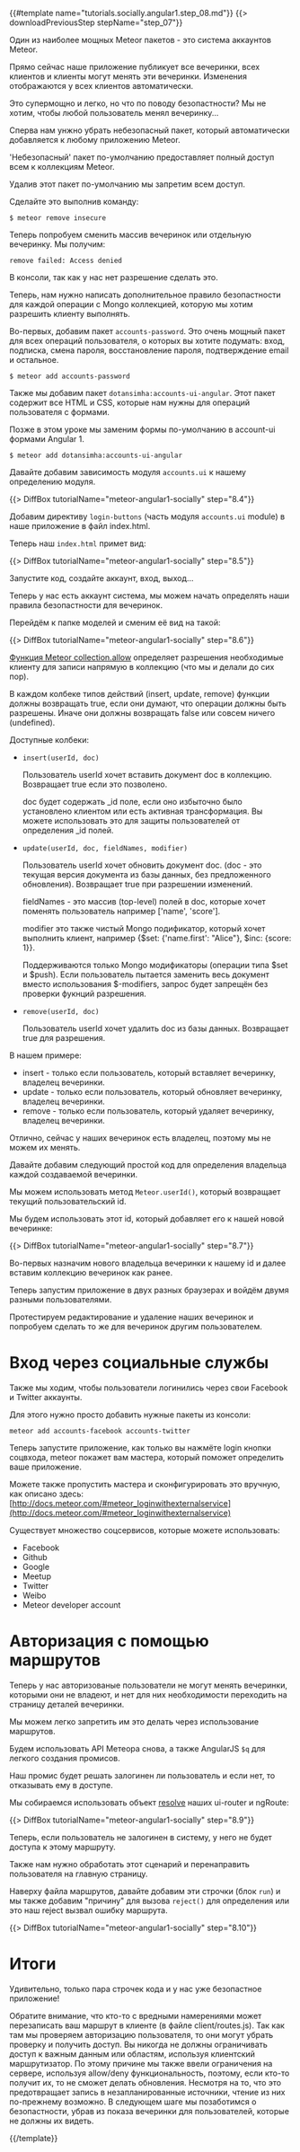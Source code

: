 {{#template name="tutorials.socially.angular1.step_08.md"}}
{{> downloadPreviousStep stepName="step_07"}}

Один из наиболее мощных Meteor пакетов - это система аккаунтов Meteor.

Прямо сейчас наше приложение публикует все вечеринки, всех клиентов и клиенты могут менять эти вечеринки. Изменения отображаются у всех клиентов автоматически. 

Это супермощно и легко, но что по поводу безопастности? Мы не хотим, чтобы любой пользователь менял вечеринку...

Сперва нам унжно убрать небезопасный пакет, который автоматически добавляется к любому приложению Meteor.

'Небезопасный' пакет по-умолчанию предоставляет полный доступ всем к коллекциям Meteor.

Удалив этот пакет по-умолчанию мы запретим всем доступ.

Сделайте это выполнив команду:

    $ meteor remove insecure

Теперь попробуем сменить массив вечеринок или отдельную вечеринку. Мы получим:

    remove failed: Access denied
    
В консоли, так как у нас нет разрешение сделать это.

Теперь, нам нужно написать дополнительное правило безопастности для каждой операции с Mongo коллекцией, которую мы хотим разрешить клиенту выполнять.

Во-первых, добавим пакет `accounts-password`.
Это очень мощный пакет для всех операций пользователя, о которых вы хотите подумать: вход, подписка, смена пароля, восстановление пароля, подтверждение email и остальное.

    $ meteor add accounts-password

Также мы добавим пакет `dotansimha:accounts-ui-angular`. Этот пакет содержит все HTML и CSS, которые нам нужны для операций пользователя с формами.

Позже в этом уроке мы заменим формы по-умолчанию в account-ui формами Angular 1.

    $ meteor add dotansimha:accounts-ui-angular

Давайте добавим зависимость модуля `accounts.ui` к нашему определению модуля.

{{> DiffBox tutorialName="meteor-angular1-socially" step="8.4"}}

Добавим директиву `login-buttons` (часть модуля `accounts.ui` module) в наше приложение в файл index.html.

Теперь наш `index.html` примет вид:

{{> DiffBox tutorialName="meteor-angular1-socially" step="8.5"}}

Запустите код, создайте аккаунт, вход, выход...

Теперь у нас есть аккаунт система, мы можем начать определять наши правила безопастности для вечеринок.

Перейдём к папке моделей и сменим её вид на такой:

{{> DiffBox tutorialName="meteor-angular1-socially" step="8.6"}}

[Функция Meteor collection.allow](http://docs.meteor.com/#/full/allow) определяет разрешения необходимые клиенту для записи напрямую в коллекцию (что мы и делали до сих пор).

В каждом колбеке типов действий (insert, update, remove) функции должны возвращать true, если они думают, что операции должны быть разрешены.
Иначе они должны возвращать false или совсем ничего (undefined).

Доступные колбеки:

* `insert(userId, doc)`

  Пользователь userId хочет вставить документ doc в коллекцию. Возвращает true если это позволено.

  doc будет содержать _id поле, если оно избыточно было установлено клиентом или есть активная трансформация. Вы можете использовать это для защиты пользователей от определения _id полей.

* `update(userId, doc, fieldNames, modifier)`

  Пользователь userId хочет обновить документ doc. (doc - это текущая версия документа из базы данных, без предложенного обновления). Возвращает true при разрешении изменений.

  fieldNames - это массив (top-level) полей в doc, которые хочет поменять пользователь например ['name', 'score'].

  modifier это также чистый Mongo подификатор, который хочет выполнить клиент, например {$set: {'name.first': "Alice"}, $inc: {score: 1}}.

  Поддерживаются только Mongo модификаторы (операции типа $set и $push). Если пользователь пытается заменить весь документ вместо использования $-modifiers, запрос будет запрещён без проверки фукнций разрешения.

* `remove(userId, doc)`

  Пользователь userId хочет удалить doc из базы данных. Возвращает true для разрешения.


В нашем примере:

* insert - только если пользователь, который вставляет вечеринку, владелец вечеринки.
* update - только если пользователь, который обновляет вечеринку, владелец вечеринки.
* remove - только если пользователь, который удаляет вечеринку, владелец вечеринки.


Отлично, сейчас у наших вечеринок есть владелец, поэтому мы не можем их менять. 

Давайте добавим следующий простой код для определения владельца каждой создаваемой вечеринки.

Мы можем использовать метод `Meteor.userId()`, который возвращает текущий пользовательский id. 

Мы будем использовать этот id, который добавляет его к нашей новой вечеринке:

{{> DiffBox tutorialName="meteor-angular1-socially" step="8.7"}}

Во-первых назначим нового владельца вечеринки к нашему id и далее вставим коллекцию вечеринок как ранее.

Теперь запустим приложение в двух разных браузерах и войдём двумя разными пользователями.

Протестируем редактирование и удаление наших вечеринок и попробуем сделать то же для вечеринок другим пользователем.

# Вход через социальные службы

Также мы ходим, чтобы пользователи логинились через свои Facebook и Twitter аккаунты.

Для этого нужно просто добавить нужные пакеты из консоли:

    meteor add accounts-facebook accounts-twitter

Теперь запустите приложение, как только вы нажмёте login кнопки соцвхода, meteor покажет вам мастера, который поможет определить ваше приложение.

Можете также пропустить мастера и сконфигурировать это вручную, как описано здесь: [http://docs.meteor.com/#meteor_loginwithexternalservice](http://docs.meteor.com/#meteor_loginwithexternalservice)

Существует множество соцсервисов, которые можете использовать:

* Facebook
* Github
* Google
* Meetup
* Twitter
* Weibo
* Meteor developer account


# Авторизация с помощью маршрутов

Теперь у нас авторизованые пользователи не могут менять вечеринки, которыми они не владеют, и нет для них необходимости переходить на страницу деталей вечеринки.

Мы можем легко запретить им это делать через использование маршрутов.

Будем использовать API Метеора снова, а также AngularJS `$q` для легкого создания промисов.

Наш промис будет решать залогинен ли пользователь и если нет, то отказывать ему в доступе.

Мы собираемся использовать объект [resolve](https://github.com/angular-ui/ui-router/wiki#resolve) наших ui-router и ngRoute:

{{> DiffBox tutorialName="meteor-angular1-socially" step="8.9"}}

Теперь, если пользователь не залогинен в систему, у него не будет доступа к этому маршруту.

Также нам нужно обработать этот сценарий и перенаправить пользователя на главную страницу.

Наверху файла маршрутов, давайте добавим эти строчки (блок `run`) и мы также добавим "причину" для вызова `reject()` для определения или это наш reject вызвал ошибку маршрута.

{{> DiffBox tutorialName="meteor-angular1-socially" step="8.10"}}

# Итоги

Удивительно, только пара строчек кода и у нас уже безопастное приложение!

Обратите внимание, что кто-то с вредными намерениями может перезаписать ваш маршрут в клиенте (в файле client/routes.js). 
Так как там мы проверяем авторизацию пользователя, то они могут убрать проверку и получить доступ.
Вы никогда не должны ограничивать доступ к важным данным или областям, используя клиентский маршрутизатор.
По этому причине мы также ввели ограничения на сервере, используя allow/deny функциональность, поэтому, если кто-то получит их, то не сможет делать обновления.
Несмотря на то, что это предотвращает запись в незапланированные источники, чтение из них по-прежнему возможно.
В следующем шаге мы позаботимся о безопастности, убрав из показа вечеринки для пользователей, которые не должны их видеть.

{{/template}}